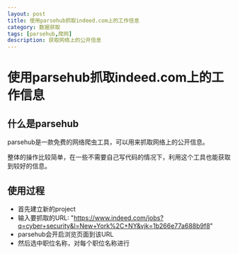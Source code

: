 ```yaml
---
layout: post
title: 使用parsehub抓取indeed.com上的工作信息
category: 数据获取
tags: [parsehub,爬网]
description: 获取网络上的公开信息
---
```


# 使用parsehub抓取indeed.com上的工作信息

## 什么是parsehub

parsehub是一款免费的网络爬虫工具，可以用来抓取网络上的公开信息。

整体的操作比较简单，在一些不需要自己写代码的情况下，利用这个工具也能获取到较好的信息。


## 使用过程

- 首先建立新的project
- 输入要抓取的URL: "https://www.indeed.com/jobs?q=cyber+security&l=New+York%2C+NY&vjk=1b266e77a688b9f8"
- parsehub会开启浏览页面到该URL
- 然后选中职位名称，对每个职位名称进行
